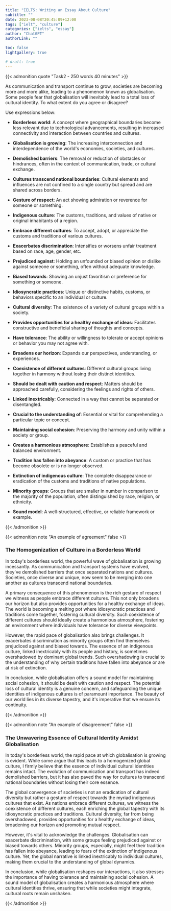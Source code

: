 ```yaml
---
title: "IELTS: Writing an Essay About Culture"
subtitle: ""
date: 2023-08-08T20:45:09+12:00
tags: ["ielt", "culture"]
categories: ["ielts", "essay"]
author: "ChatGPT"
authorLink: ""

toc: false
lightgallery: true

# draft: true
---
```


{{< admonition quote "Task2 - 250 words 40 minutes" >}}


As communication and transport continue to grow, societies are becoming more and more alike, leading to a phenomenon known as globalisation. Some people fear that globalisation will inevitably lead to a total loss of cultural identity. To what extent do you agree or disagree?

Use expressions below:

- **Borderless world**: A concept where geographical boundaries become less relevant due to technological advancements, resulting in increased connectivity and interaction between countries and cultures.

- **Globalisation is growing**: The increasing interconnection and interdependence of the world's economies, societies, and cultures.

- **Demolished barriers**: The removal or reduction of obstacles or hindrances, often in the context of communication, trade, or cultural exchange.

- **Cultures transcend national boundaries**: Cultural elements and influences are not confined to a single country but spread and are shared across borders.

- **Gesture of respect**: An act showing admiration or reverence for someone or something.

- **Indigenous culture**: The customs, traditions, and values of native or original inhabitants of a region.

- **Embrace different cultures**: To accept, adopt, or appreciate the customs and traditions of various cultures.

- **Exacerbates discrimination**: Intensifies or worsens unfair treatment based on race, age, gender, etc.

- **Prejudiced against**: Holding an unfounded or biased opinion or dislike against someone or something, often without adequate knowledge.

- **Biased towards**: Showing an unjust favoritism or preference for something or someone.

- **Idiosyncratic practices**: Unique or distinctive habits, customs, or behaviors specific to an individual or culture.

- **Cultural diversity**: The existence of a variety of cultural groups within a society.

- **Provides opportunities for a healthy exchange of ideas**: Facilitates constructive and beneficial sharing of thoughts and concepts.

- **Have tolerance**: The ability or willingness to tolerate or accept opinions or behavior you may not agree with.

- **Broadens our horizon**: Expands our perspectives, understanding, or experiences.

- **Coexistence of different cultures**: Different cultural groups living together in harmony without losing their distinct identities.

- **Should be dealt with caution and respect**: Matters should be approached carefully, considering the feelings and rights of others.

- **Linked inextricably**: Connected in a way that cannot be separated or disentangled.

- **Crucial to the understanding of**: Essential or vital for comprehending a particular topic or concept.

- **Maintaining social cohesion**: Preserving the harmony and unity within a society or group.

- **Creates a harmonious atmosphere**: Establishes a peaceful and balanced environment.

- **Tradition has fallen into abeyance**: A custom or practice that has become obsolete or is no longer observed.

- **Extinction of indigenous culture**: The complete disappearance or eradication of the customs and traditions of native populations.

- **Minority groups**: Groups that are smaller in number in comparison to the majority of the population, often distinguished by race, religion, or ethnicity.

- **Sound model**: A well-structured, effective, or reliable framework or example.


{{< /admonition >}}

<!--more-->

{{< admonition note "An example of agreement" false >}}

### The Homogenization of Culture in a Borderless World

In today's borderless world, the powerful wave of globalisation is growing incessantly. As communication and transport systems have evolved, they've demolished barriers that once separated nations and cultures. Societies, once diverse and unique, now seem to be merging into one another as cultures transcend national boundaries.

A primary consequence of this phenomenon is the rich gesture of respect we witness as people embrace different cultures. This not only broadens our horizon but also provides opportunities for a healthy exchange of ideas. The world is becoming a melting pot where idiosyncratic practices and traditions come together, fostering cultural diversity. Such coexistence of different cultures should ideally create a harmonious atmosphere, fostering an environment where individuals have tolerance for diverse viewpoints.

However, the rapid pace of globalisation also brings challenges. It exacerbates discrimination as minority groups often find themselves prejudiced against and biased towards. The essence of an indigenous culture, linked inextricably with its people and history, is sometimes overshadowed by dominant global trends. Such overshadowing is crucial to the understanding of why certain traditions have fallen into abeyance or are at risk of extinction.

In conclusion, while globalisation offers a sound model for maintaining social cohesion, it should be dealt with caution and respect. The potential loss of cultural identity is a genuine concern, and safeguarding the unique identities of indigenous cultures is of paramount importance. The beauty of our world lies in its diverse tapestry, and it's imperative that we ensure its continuity.

{{< /admonition >}}

{{< admonition note "An example of disagreement" false >}}

### The Unwavering Essence of Cultural Identity Amidst Globalisation

In today's borderless world, the rapid pace at which globalisation is growing is evident. While some argue that this leads to a homogenized global culture, I firmly believe that the essence of individual cultural identities remains intact. The evolution of communication and transport has indeed demolished barriers, but it has also paved the way for cultures to transcend national boundaries without losing their core essence.

The global convergence of societies is not an eradication of cultural diversity but rather a gesture of respect towards the myriad indigenous cultures that exist. As nations embrace different cultures, we witness the coexistence of different cultures, each enriching the global tapestry with its idiosyncratic practices and traditions. Cultural diversity, far from being overshadowed, provides opportunities for a healthy exchange of ideas, broadening our horizon and promoting mutual respect.

However, it's vital to acknowledge the challenges. Globalisation can exacerbate discrimination, with some groups feeling prejudiced against or biased towards others. Minority groups, especially, might feel their tradition has fallen into abeyance, leading to fears of the extinction of indigenous culture. Yet, the global narrative is linked inextricably to individual cultures, making them crucial to the understanding of global dynamics.

In conclusion, while globalisation reshapes our interactions, it also stresses the importance of having tolerance and maintaining social cohesion. A sound model of globalisation creates a harmonious atmosphere where cultural identities thrive, ensuring that while societies might integrate, cultural roots remain unshaken.

{{< /admonition >}}